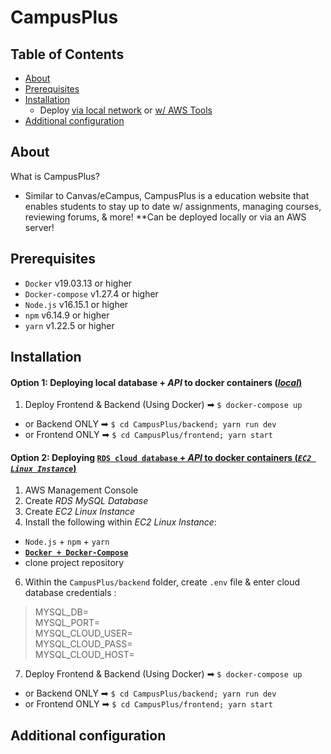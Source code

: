 # CampusPlus

[comment]: <> (@todo Finish README.md)
[comment]: <> (@body Complete the 'About', 'Prerequisites', 'Deployment', & 'Additional Config' sections)

## Table of Contents
- [About](#about)
- [Prerequisites](#prerequisites)
- [Installation](#installation)
  - Deploy [via local network](#option-1-deploying-local-database--api-to-docker-containers-local) or [w/ AWS Tools](#option-2-deploying-rds-cloud-database--api-to-docker-containers-ec2-linux-instance)
- [Additional configuration](#additional-configuration)

## About
What is CampusPlus?
- Similar to Canvas/eCampus, CampusPlus is a education website that enables students to stay up to date w/ assignments, managing courses, reviewing forums, & more! **Can be deployed locally or via an AWS server!

## Prerequisites
- `Docker` v19.03.13 or higher
- `Docker-compose` v1.27.4 or higher 
- `Node.js` v16.15.1 or higher
- `npm` v6.14.9 or higher
- `yarn` v1.22.5 or higher

## Installation

#### Option 1: Deploying local database + _API_ to docker containers (<ins>_local_<ins>)
1. Deploy Frontend & Backend (Using Docker) ➡ `$ docker-compose up`
- or Backend ONLY ➡ `$ cd CampusPlus/backend; yarn run dev`
- or Frontend ONLY ➡ `$ cd CampusPlus/frontend; yarn start`

#### Option 2: Deploying <ins>`RDS cloud database`<ins> + _API_ to docker containers (<ins>_`EC2 Linux Instance`_<ins>)
1. AWS Management Console
2. Create _RDS MySQL Database_
3. Create _EC2 Linux Instance_
4. Install the following within _EC2 Linux Instance_:
  - `Node.js` + `npm` + `yarn`
  - <a href="https://gist.github.com/npearce/6f3c7826c7499587f00957fee62f8ee9" target="_top"><b>`Docker + Docker-Compose`</b></a>
  - clone project repository
6. Within the `CampusPlus/backend` folder, create `.env` file & enter cloud database credentials :

> MYSQL_DB=<br>
  MYSQL_PORT=<br>
  MYSQL_CLOUD_USER=<br>
  MYSQL_CLOUD_PASS=<br>
  MYSQL_CLOUD_HOST=

7. Deploy Frontend & Backend (Using Docker) ➡ `$ docker-compose up`
- or Backend ONLY ➡ `$ cd CampusPlus/backend; yarn run dev`
- or Frontend ONLY ➡ `$ cd CampusPlus/frontend; yarn start`

## Additional configuration
